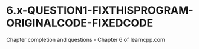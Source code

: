 # 6.x-QUESTION1-FIXTHISPROGRAM-ORIGINALCODE-FIXEDCODE



Chapter completion and questions - Chapter 6 of learncpp.com
